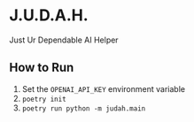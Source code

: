 # J.U.D.A.H.

Just Ur Dependable AI Helper

## How to Run

1. Set the `OPENAI_API_KEY` environment variable
2. `poetry init`
3. `poetry run python -m judah.main`
